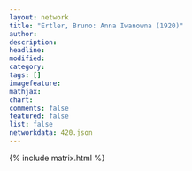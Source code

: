 ```yaml
---
layout: network
title: "Ertler, Bruno: Anna Iwanowna (1920)"
author:
description:
headline:
modified:
category:
tags: []
imagefeature: 
mathjax: 
chart: 
comments: false
featured: false
list: false
networkdata: 420.json
---
```

{% include matrix.html %}
